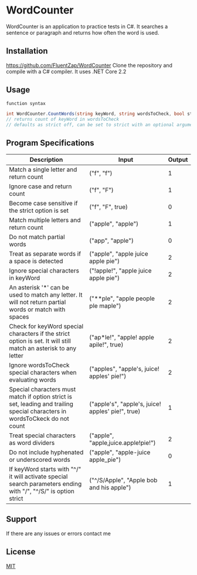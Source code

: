 # WordCounter

WordCounter is an application to practice tests in C#.
It searches a sentence or paragraph and returns how often the word is used.

## Installation

https://github.com/FluentZap/WordCounter
Clone the repository and compile with a C# compiler.
It uses .NET Core 2.2

## Usage

```C#
function syntax

int WordCounter.CountWords(string keyWord, string wordsToCheck, bool strict = false);
// returns count of keyWord in wordsToCheck
// defaults as strict off, can be set to strict with an optional argument
```

## Program Specifications 
|Description|Input|Output|
|-|-|-|
|Match a single letter and return count|("f", "f")|1|
|Ignore case and return count|("f", "F")|1|
|Become case sensitive if the strict option is set|("f", "F", true)|0|
|Match multiple letters and return count|("apple", "apple")|1|
|Do not match partial words|("app", "apple")|0|
|Treat as separate words if a space is detected|("apple", "apple juice apple pie")|2|
|Ignore special characters in keyWord|("!apple!", "apple juice apple pie")|2|
|An asterisk '*' can be used to match any letter. It will not return partial words or match with spaces|("**ple", "apple people ple maple")|2|
|Check for keyWord special characters if the strict option is set. It will still match an asterisk to any letter|("ap*le!", "apple! apple apile!", true)|2|
|Ignore wordsToCheck special characters when evaluating words|("apples", "apple's, juice! apples' pie!")|2|
|Special characters must match if option strict is set, leading and trailing special characters in wordsToCkeck do not count |("apple's", "apple's, juice! apples' pie!", true)|1|
|Treat special characters as word dividers |("apple", "apple,juice.apple!pie!")|2|
|Do not include hyphenated or underscored words|("apple", "apple-juice apple_pie")|0|
|If keyWord starts with "^/" it will activate special search parameters ending with "/", "^/S/" is option strict|("^/S/Apple", "Apple bob and his apple")|1|

## Support
If there are any issues or errors contact me

## License
[MIT](https://choosealicense.com/licenses/mit/)
